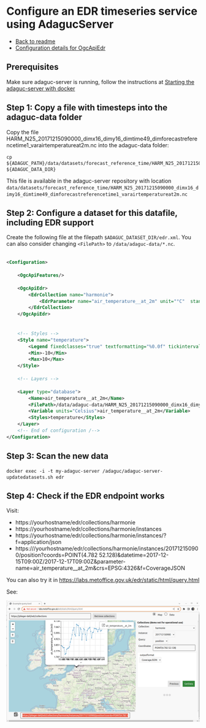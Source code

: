 # Configure an EDR timeseries service using AdagucServer

- [Back to readme](./Readme.md)
- [Configuration details for OgcApiEdr](../configuration/EDRConfiguration/EDR.md)


## Prerequisites

Make sure adaguc-server is running, follow the instructions at [Starting the adaguc-server with docker](../Running.md)

## Step 1: Copy a file with timesteps into the adaguc-data folder

Copy the file HARM_N25_20171215090000_dimx16_dimy16_dimtime49_dimforecastreferencetime1_varairtemperatureat2m.nc into the adaguc-data folder:


```
cp ${ADAGUC_PATH}/data/datasets/forecast_reference_time/HARM_N25_20171215090000_dimx16_dimy16_dimtime49_dimforecastreferencetime1_varairtemperatureat2m.nc ${ADAGUC_DATA_DIR}
```
This file is available in the adaguc-server repository with location `data/datasets/forecast_reference_time/HARM_N25_20171215090000_dimx16_dimy16_dimtime49_dimforecastreferencetime1_varairtemperatureat2m.nc`

## Step 2: Configure a dataset for this datafile, including EDR support

Create the following file at the filepath `$ADAGUC_DATASET_DIR/edr.xml`. You can also consider changing `<FilePath>` to `/data/adaguc-data/*.nc`.

```xml

<Configuration>

    <OgcApiFeatures/>

    <OgcApiEdr>
        <EdrCollection name="harmonie">
            <EdrParameter name="air_temperature__at_2m" unit="°C"  standard_name="air_temperature" label="Air temperature, 2 metre"/>
        </EdrCollection>
    </OgcApiEdr>


    <!-- Styles -->
    <Style name="temperature">
        <Legend fixedclasses="true" textformatting="%0.0f" tickinterval="2">bluewhitered</Legend>
        <Min>-10</Min>
        <Max>10</Max>
    </Style>

    <!-- Layers -->

    <Layer type="database">
        <Name>air_temperature__at_2m</Name>
        <FilePath>/data/adaguc-data/HARM_N25_20171215090000_dimx16_dimy16_dimtime49_dimforecastreferencetime1_varairtemperatureat2m.nc</FilePath>
        <Variable units="Celsius">air_temperature__at_2m</Variable>
        <Styles>temperature</Styles>
    </Layer>
    <!-- End of configuration /-->
</Configuration>


```

## Step 3: Scan the new data

```
docker exec -i -t my-adaguc-server /adaguc/adaguc-server-updatedatasets.sh edr
```

## Step 4: Check if the EDR endpoint works


Visit:
- https://yourhostname/edr/collections/harmonie
- https://yourhostname/edr/collections/harmonie/instances
- https://yourhostname/edr/collections/harmonie/instances/?f=application/json
- https:///yourhostname/edr/collections/harmonie/instances/201712150900/position?coords=POINT(4.782 52.128)&datetime=2017-12-15T09:00Z/2017-12-17T09:00Z&parameter-name=air_temperature__at_2m&crs=EPSG:4326&f=CoverageJSON

You can also try it in https://labs.metoffice.gov.uk/edr/static/html/query.html


See:

![](2023-11-23-AdagucServer_EDR_In_MetOffice_EDR_Viewer.png)
